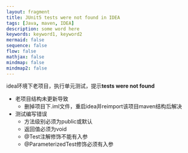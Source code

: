 ```yaml
---
layout: fragment
title: JUnit5 tests were not found in IDEA
tags: [Java, maven, IDEA]
description: some word here
keywords: keyword1, keyword2
mermaid: false
sequence: false
flow: false
mathjax: false
mindmap: false
mindmap2: false
---
```


idea环境下老项目，执行单元测试，提示**tests were not found**

- 老项目结构未更新导致
  - 删掉项目下.iml文件，重启idea并reimport该项目maven结构后解决
- 测试编写错误
  - 方法级别必须为public或默认
  - 返回值必须为void
  - @Test注解修饰不能有入参
  - @ParameterizedTest修饰必须有入参